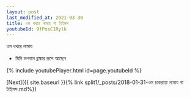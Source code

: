 ```yaml
---
layout: post
last_modified_at: 2021-03-30
title: ওম ধথরে নামায গা টাইমস
youtubeId: 9fPosC1Rylk
---
```

 
 
 ওম ধথরে নামায  
 
 -  যিনি ভগবান ব্রহ্মার রূপে আছেন 
 
  
 
  
 
 
 
 
 
 


{% include youtubePlayer.html id=page.youtubeId %}
 
[Next]({{ site.baseurl }}{% link  split1/_posts/2018-01-31-ওম চাকরায়া নামায গা টাইমস.md%})
 
